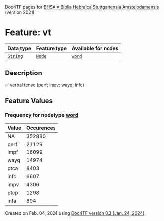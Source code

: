 Doc4TF pages for [BHSA = Biblia Hebraica Stuttgartensia Amstelodamensis](https://github.com/etcbc/BHSA/tree/master/tf) (version 2021)
# Feature: vt
Data type|Feature type|Available for nodes
---|---|---
[`String`](featurebydatatype.md#string)|[`Node`](featurebytype.md#node)| [`word`](featurebynodetype.md#word) 
## Description
✅ verbal tense (perf; impv; wayq; infc)
## Feature Values
### Frequency for nodetype [word](featurebynodetype.md#word)
Value|Occurences
---|---
NA|352880
perf|21129
impf|16099
wayq|14974
ptca|8403
infc|6607
impv|4306
ptcp|1298
infa|894
 

Created on Feb. 04, 2024 using [Doc4TF  version 0.3 (Jan. 24, 2024)](https://github.com/tonyjurg/Doc4TF) 